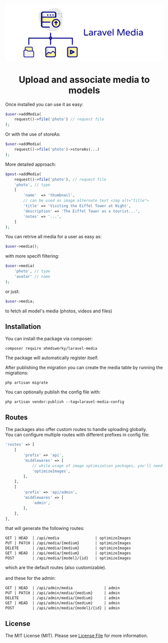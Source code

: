 ![Laravel Media](logo.png)

<h1 align="center">
Upload and associate media to models
</h1>

Once installed you can use it as easy:
```php
$user->addMedia(
    request()->file('photo') // request file
);
```

Or with the use of storeAs:
```php
$user->addMedia(
    request()->file('photo')->storeAs(...)
);
```

More detailed approach:
```php
$post->addMedia(
    request()->file('photo'), // request file
    'photo', // type
    [
        'name'  => 'thumbnail',
        // can be used as image alternate text <img alt="title">
        'title' => 'Visiting the Eiffel Tower at Night', 
        'description' => 'The Eiffel Tower as a tourist...',
        'notes' => '...',
    ]
);
```

You can retrive all media for a user as easy as:
```php
$user->media();
```

with more specifi filtering:
```php
$user->media(
    'photo', // type
    'avatar' // name
);
```

or just:
```php
$user->media;
```
to fetch all model's media (photos, videos and files)

## Installation
You can install the package via composer:
```
composer require ahmdswerky/laravel-media
```
The package will automatically register itself.

After publishing the migration you can create the media table by running the migrations:

```
php artisan migrate
```

You can optionally publish the config file with:
```
php artisan vendor:publish --tag=laravel-media-config
```

## Routes
The packages also offer custom routes to handle uploading globally.
<br />
You can configure multiple routes with different prefixes in config file:

```php
'routes' => [
    [
        'prefix' => 'api',
        'middlewares' => [
            // while usage of image optimization packages, you'll need to apply middleware to each route group
            'optimizeImages',
        ],
    ],
    [
        'prefix' => 'api/admin',
        'middlewares' => [
            'admin',
        ],
    ],
],
```
that will generate the following routes:

```http
GET | HEAD  | /api/media                | optimizeImages
PUT | PATCH | /api/media/{medium}       | optimizeImages
DELETE      | /api/media/{medium}       | optimizeImages
GET | HEAD  | /api/media/{medium}       | optimizeImages
POST        | /api/media/{model}/{id}   | optimizeImages
```
which are the default routes (also customizable).
<br />
<br />
and these for the admin:
```http
GET | HEAD  | /api/admin/media              | admin
PUT | PATCH | /api/admin/media/{medium}     | admin
DELETE      | /api/admin/media/{medium}     | admin
GET | HEAD  | /api/admin/media/{medium}     | admin
POST        | /api/admin/media/{model}/{id} | admin
```

## License

The MIT License (MIT). Please see [License File](LICENSE.md) for more information.